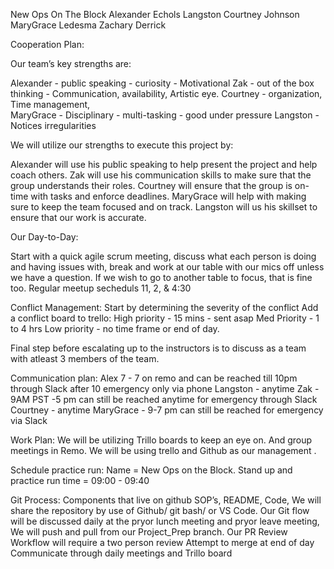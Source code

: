 New Ops On The Block
Alexander Echols
Langston
Courtney Johnson
MaryGrace Ledesma
Zachary Derrick


Cooperation Plan:


Our team’s key strengths are:

Alexander - public speaking - curiosity - Motivational 
Zak - out of the box thinking - Communication, availability, Artistic eye.
Courtney - organization, Time management,  
MaryGrace - Disciplinary - multi-tasking - good under pressure
Langston - Notices irregularities 
 
We will utilize our strengths to execute this project by:

Alexander will use his public speaking to help present the project and help coach others.
Zak will use his communication skills to make sure that the group understands their roles.
Courtney will ensure that the group is on-time with tasks and enforce deadlines. 
MaryGrace will help with making sure to keep the team focused and on track.
Langston will us his skillset to ensure that our work is accurate. 

Our Day-to-Day:

Start with a quick agile scrum meeting, discuss what each person is doing and having issues with, break and work at our table with our mics off unless we have a question. If we wish to go to another table to focus, that is fine too.
Regular meetup secheduls
11, 2, & 4:30

Conflict Management:
Start by determining the severity of the conflict
Add a conflict board to trello: 
	High priority - 15 mins - sent asap
	Med Priority - 1 to 4 hrs
	Low priority - no time frame or end of day.

Final step before escalating up to the instructors is to discuss as a team with atleast 3 members of the team.

Communication plan:
Alex 7 - 7 on remo and can be reached till 10pm through Slack after 10 emergency only via phone
Langston - anytime
Zak - 9AM PST -5 pm can still be reached anytime for emergency through Slack
Courtney - anytime
MaryGrace - 9-7 pm can still be reached for emergency via Slack


Work Plan:
We will be utilizing Trillo boards to keep an eye on. 
And group meetings in Remo.
We will be using trello and Github as our management .

Schedule practice run:
Name = New Ops on the Block.
Stand up and practice run time = 09:00 - 09:40

Git Process:
Components that live on github SOP’s, README, Code, 
We will share the repository by use of Github/ git bash/ or VS Code.
Our Git flow will be discussed daily at the pryor lunch meeting and pryor leave meeting, We will push and pull from our Project_Prep branch.
Our PR Review Workflow will require a two person review
Attempt to merge at end of day
Communicate through daily meetings and Trillo board
